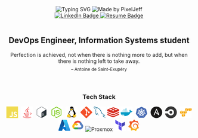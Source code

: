 <div id="header" align="center">
<img src="https://readme-typing-svg.herokuapp.com?font=JetBrains+Mono&weight=600&duration=2000&pause=1000&color=00a99d&center=true&vCenter=true&repeat=false&width=499&lines=Hi%2C+I'm+Lucas+Rattz!+Welcome+to+my+GitHub." alt="Typing SVG" />

<img alt="Made by PixelJeff" src="https://i.imgur.com/lQEn9G7.gif"/>

  <div id="badges">
    <a href="https://www.linkedin.com/in/lucasrattz">
      <img src="https://img.shields.io/badge/LinkedIn-blue?style=for-the-badge&logo=linkedin&logoColor=white" alt="LinkedIn Badge"/>
    </a>
    <a href="https://registry.jsonresume.org/lucasrattz">
      <img src="https://img.shields.io/badge/Resume-blue?style=for-the-badge&logo=readme&logoColor=white" alt="Resume Badge"/>
    </a>
  </div>
  <img src="https://komarev.com/ghpvc/?username=lucasrattz&style=flat-square&color=blue" alt=""/>
 
  ## DevOps Engineer, Information Systems student
 Perfection is achieved, not when there is nothing more to add, but when there is nothing left to take away. 
  <br/><sub>– Antoine de Saint-Exupéry</sub>
  <br/>
  <br/>
  <br/>
 
 ### Tech Stack
  <div>
    <img src="https://github.com/devicons/devicon/blob/master/icons/javascript/javascript-plain.svg" title="JavaScript" alt="JavaScript" width="32"/>&nbsp;
    <img src="https://github.com/devicons/devicon/blob/master/icons/java/java-plain.svg"  title="Java" alt="Java" width="32"/>&nbsp;
    <img src="https://github.com/devicons/devicon/blob/master/icons/bash/bash-original.svg" title="Bash" alt="Bash" width="32"/>&nbsp;
    <img src="https://github.com/devicons/devicon/blob/master/icons/nodejs/nodejs-plain.svg" title="NodeJS" alt="NodeJS" width="32"/>&nbsp;
    <img src="https://github.com/devicons/devicon/blob/master/icons/linux/linux-original.svg" title="Linux" alt="Linux" width="32"/>&nbsp;
    <img src="https://github.com/devicons/devicon/blob/master/icons/git/git-plain.svg" title="Git" alt="Git" width="32"/>
    <img src="https://github.com/devicons/devicon/blob/master/icons/mysql/mysql-plain.svg" title="MySQL" alt="MySQL" width="32"/>
    <img src="https://github.com/devicons/devicon/blob/master/icons/redis/redis-plain.svg" title="Redis" alt="Redis" width="32"/>
    <img src="https://github.com/devicons/devicon/blob/master/icons/docker/docker-plain.svg" title="Docker" alt="Docker" width="32"/>&nbsp;
    <img src="https://github.com/devicons/devicon/blob/master/icons/kubernetes/kubernetes-plain.svg"  title="Kubernetes" alt="Kubernetes" width="32"/>&nbsp;
    <img src="https://github.com/devicons/devicon/blob/master/icons/ansible/ansible-original.svg" title="Ansible" alt="Ansible" width="32"/>&nbsp;
    <img src="https://github.com/devicons/devicon/blob/master/icons/circleci/circleci-plain.svg" title="CircleCI" alt="CircleCI" width="32"/>&nbsp;
    <img src="https://github.com/devicons/devicon/blob/master/icons/amazonwebservices/amazonwebservices-original.svg" title="AWS" alt="AWS" width="32"/>
    <img src="https://github.com/devicons/devicon/blob/master/icons/azure/azure-original.svg" title="Azure" alt="Azure" width="32"/>
    <img src="https://github.com/devicons/devicon/blob/master/icons/googlecloud/googlecloud-original.svg" title="GCP" alt="GCP" width="32"/>
    <img src="https://github.com/loganmarchione/homelab-svg-assets/blob/main/assets/proxmox.svg" title="Proxmox" alt="Proxmox" width="32"/>
    <img src="https://github.com/devicons/devicon/blob/master/icons/terraform/terraform-original.svg" title="Terraform" alt="Terraform" width="32"/>
    <img src="https://github.com/devicons/devicon/blob/master/icons/grafana/grafana-original.svg" title="Grafana" alt="Grafana" width="32"/>
  </div>
<br/>  
</div>
